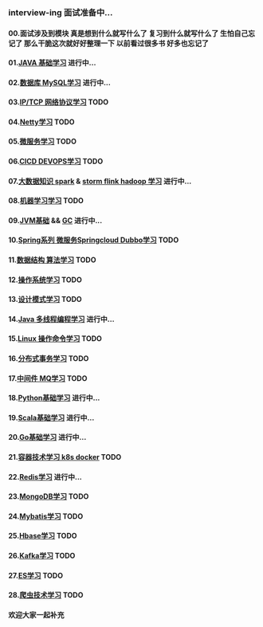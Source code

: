 ### interview-ing 面试准备中...
#### 00.面试涉及到模块  真是想到什么就写什么了  复习到什么就写什么了  生怕自己忘记了  那么干脆这次就好好整理一下  以前看过很多书  好多也忘记了
#### 01.[JAVA 基础学习](https://github.com/licslan/interview-ing/blob/master/JAVA.md) 进行中... 
#### 02.[数据库 MySQL学习](https://github.com/licslan/interview-ing/blob/master/MySQL.md) 进行中... 
#### 03.[IP/TCP 网络协议学习](https://www.licslan.com) TODO
#### 04.[Netty学习](https://github.com/licslan/interview-ing/blob/master/NETTY.md) TODO
#### 05.[微服务学习](https://www.licslan.com) TODO
#### 06.[CICD DEVOPS学习](https://www.licslan.com) TODO
#### 07.[大数据知识 spark](https://github.com/licslan/interview-ing/blob/master/SPARK.md) & [storm flink hadoop 学习](https://www.licslan.com) 进行中...
#### 08.[机器学习学习](https://www.licslan.com) TODO
#### 09.[JVM基础](https://github.com/licslan/interview-ing/blob/master/JVM.md) && [GC](https://github.com/licslan/interview-ing/blob/master/GC.md) 进行中...
#### 10.[Spring系列 微服务Springcloud Dubbo学习](https://www.licslan.com) TODO
#### 11.[数据结构 算法学习](https://www.licslan.com) TODO
#### 12.[操作系统学习](https://www.licslan.com) TODO
#### 13.[设计模式学习](https://www.licslan.com) TODO
#### 14.[Java 多线程编程学习](https://github.com/licslan/interview-ing/blob/master/MULTI-THREAD.md) 进行中...
#### 15.[Linux 操作命令学习](https://www.licslan.com) TODO
#### 16.[分布式事务学习](https://www.licslan.com) TODO
#### 17.[中间件 MQ学习](https://www.licslan.com) TODO
#### 18.[Python基础学习](https://github.com/licslan/interview-ing/blob/master/PYTHON.md) 进行中...
#### 19.[Scala基础学习](https://github.com/licslan/interview-ing/blob/master/SCALA.md) 进行中...
#### 20.[Go基础学习](https://github.com/licslan/interview-ing/blob/master/GO.md) 进行中...
#### 21.[容器技术学习 k8s docker](https://github.com/licslan/interview-ing/blob/master/DOCKER.md) TODO
#### 22.[Redis学习](https://github.com/licslan/interview-ing/blob/master/REDIS.md) 进行中...
#### 23.[MongoDB学习](https://www.licslan.com) TODO
#### 24.[Mybatis学习](https://blog.mybatis.org/) TODO
#### 25.[Hbase学习](https://www.licslan.com) TODO
#### 26.[Kafka学习](https://www.licslan.com) TODO
#### 27.[ES学习](https://www.licslan.com) TODO
#### 28.[爬虫技术学习](https://www.licslan.com) TODO
#### 欢迎大家一起补充

